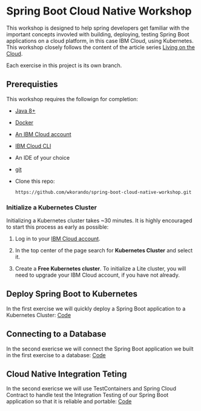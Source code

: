 # Spring Boot Cloud Native Workshop

This workshop is designed to help spring developers get familiar with the important concepts invovled with building, deploying, testing Spring Boot applications on a cloud platform, in this case IBM Cloud, using Kubernetes. This workshop closely follows the content of the article series [Living on the Cloud]((https://developer.ibm.com/series/living-on-the-cloud/)). 

Each exercise in this project is its own branch.

## Prerequisties 

This workshop requires the followign for completion: 

* [Java 8+](https://adoptopenjdk.net/)
* [Docker](https://www.docker.com/)
* [An IBM Cloud account](https://ibm.biz/BdzCAu)
* [IBM Cloud CLI](https://github.com/IBM-Cloud/ibm-cloud-cli-release/releases/)
* An IDE of your choice
* [git](https://git-scm.com/)
* Clone this repo:

	```
	https://github.com/wkorando/spring-boot-cloud-native-workshop.git
	```

### Initialize a Kubernetes Cluster

Initializing a Kubernetes cluster takes ~30 minutes. It is highly encouraged to start this process as early as possible: 

1. Log in to your [IBM Cloud account](http://cloud.ibm.com/). 

1. In the top center of the page search for **Kubernetes Cluster** and select it.

1. Create a **Free Kubernetes cluster**. To initialize a Lite cluster, you will need to upgrade your IBM Cloud account, if you have not already.

## Deploy Spring Boot to Kubernetes 

In the first exercise we will quickly deploy a Spring Boot application to a Kubernetes Cluster: [Code](https://github.com/wkorando/spring-boot-cloud-native-workshop/tree/1-deploying-spring-boot)

## Connecting to a Database

In the second exericse we will connect the Spring Boot application we built in the first exercise to a database: [Code](https://github.com/wkorando/spring-boot-cloud-native-workshop/tree/2-connecting-to-a-database)

## Cloud Native Integration Teting

In the second exericse we will use TestContainers and Spring Cloud Contract to handle test the Integration Testing of our Spring Boot application so that it is reliable and portable: [Code](https://github.com/wkorando/spring-boot-cloud-native-workshop/tree/3-cloud-native-integration-testing)